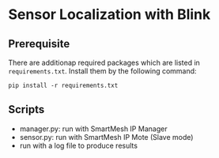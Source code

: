 # Sensor Localization with Blink
## Prerequisite
There are additionap required packages which are listed in `requirements.txt`.
Install them by the following command:

```
pip install -r requirements.txt
```

## Scripts
* manager.py: run with SmartMesh IP Manager
* sensor.py: run with SmartMesh IP Mote (Slave mode)
* run with a log file to produce results
